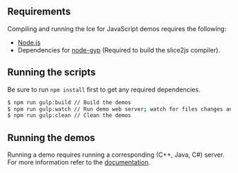 ## Requirements
Compiling and running the Ice for JavaScript demos requires the following:
- [Node.js](https://nodejs.org)
- Dependencies for [node-gyp](https://github.com/TooTallNate/node-gyp) (Required to build the slice2js compiler).

## Running the scripts
Be sure to run `npm install` first to get any required dependencies.
```bash
$ npm run gulp:build // Build the demos
$ npm run gulp:watch // Run demo web server; watch for files changes and reload
$ npm run gulp:clean // Clean the demos
```

## Running the demos
Running a demo requires running a corresponding (C++, Java, C#) server. For more information refer to the [documentation](https://doc.zeroc.com/display/Ice36/Sample+Programs).
